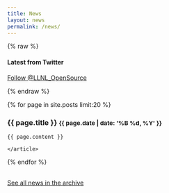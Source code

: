 ```yaml
---
title: News
layout: news
permalink: /news/
---
```

{% raw %}
<div class="wrapper">

<div class="twitterFeed">
<h4 class="twitter-title"> Latest from Twitter </h4>
<a class="twitter-timeline" data-chrome="noheader" href="https://twitter.com/LLNL_OpenSource?ref_src=twsrc%5Etfw" data-tweet-limit="3"></a> <script async src="https://platform.twitter.com/widgets.js" charset="utf-8"></script> 
<a href="https://twitter.com/LLNL_OpenSource?ref_src=twsrc%5Etfw" class="twitter-follow-button" data-show-count="false">Follow @LLNL_OpenSource</a><script async src="https://platform.twitter.com/widgets.js" charset="utf-8"></script>
</div>

{% endraw %}

<div class="newsMain">
  {% for page in site.posts limit:20 %}
  <article class="news">
    <h3>
      {{ page.title }}
      <small class="pull-right">{{ page.date | date: '%B %d, %Y' }}</small>
    </h3>

    {{ page.content }}

    </article>
  {% endfor %}
  
 <br />
<a class="btn btn-primary btn-block news" href="/news/archive/" role="button">See all news in the archive</a>
  
  </div>
</div>


